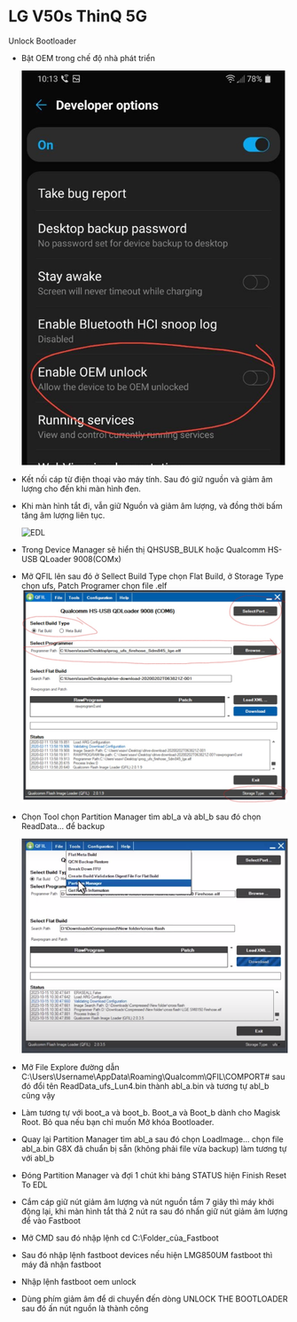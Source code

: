 # LG V50s ThinQ 5G
Unlock Bootloader
- Bật OEM trong chế độ nhà phát triển

  ![OEM](images/EnableOEMUnlock.png)
- Kết nối cáp từ điện thoại vào máy tính. Sau đó giữ nguồn và giảm âm lượng cho đến khi màn hình đen.
- Khi màn hình tắt đi, vẫn giữ Nguồn và giảm âm lượng, và đồng thời bấm tăng âm lượng liên tục.

  ![EDL](images/edl.gif)
- Trong Device Manager sẽ hiển thị QHSUSB_BULK hoặc Qualcomm HS-USB QLoader 9008(COMx) 

- Mở QFIL lên sau đó ở Sellect Build Type chọn Flat Build, ở Storage Type chọn ufs, Patch Programer chọn file .elf
  ![QFIL.jpg](images/QFIL.jpg)
- Chọn Tool chọn Partition Manager tìm abl_a và abl_b sau đó chọn ReadData... để backup

  ![PartitionManager](images/PartitionManager.png)
- Mở File Explore đường dẫn C:\Users\Username\AppData\Roaming\Qualcomm\QFIL\COMPORT# sau đó đổi tên ReadData_ufs_Lun4.bin thành abl_a.bin và tương tự abl_b cũng vậy
- Làm tương tự với boot_a và boot_b. Boot_a và Boot_b dành cho Magisk Root. Bỏ qua nếu bạn chỉ muốn Mở khóa Bootloader.
- Quay lại Partition Manager tìm abl_a sau đó chọn LoadImage... chọn file abl_a.bin G8X đã chuẩn bị sẵn (không phải file vừa backup) làm tương tự với abl_b
- Đóng Partition Manager và đợi 1 chút khi bảng STATUS hiện Finish Reset To EDL

- Cắm cáp giữ nút giảm âm lượng và nút nguồn tầm 7 giây thì máy khởi động lại, khi màn hình tắt thả 2 nút ra sau đó nhấn giữ nút giảm âm lượng để vào Fastboot
- Mở CMD sau đó nhập lệnh cd C:\Folder_của_Fastboot
- Sau đó nhập lệnh fastboot devices nếu hiện LMG850UM fastboot thì máy đã nhận fastboot
- Nhập lệnh fastboot oem unlock
- Dùng phím giảm âm để di chuyển đến dòng UNLOCK THE BOOTLOADER sau đó ấn nút nguồn là thành công
